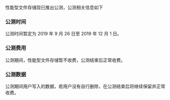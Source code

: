 性能型文件存储现已推出公测，公测相关信息如下

### 公测时间
公测时间暂定为 2019 年 9 月 26 日至 2019 年 12 月 1 日。

### 公测费用
公测期间，性能型文件存储暂不收费，公测结束后正常收费。

### 公测数据
公测期间用户写入的数据，若用户没有自行删除，在公测结束后将继续保留并正常收费。



